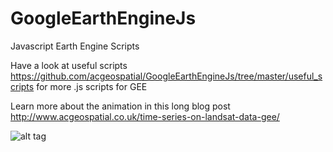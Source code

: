 # GoogleEarthEngineJs
Javascript Earth Engine Scripts

Have a look at useful scripts https://github.com/acgeospatial/GoogleEarthEngineJs/tree/master/useful_scripts for more .js scripts for GEE

Learn more about the animation in this long blog post
http://www.acgeospatial.co.uk/time-series-on-landsat-data-gee/

![alt tag](http://www.acgeospatial.co.uk/wp-content/uploads/2018/09/South_Korea-768x346.png)
